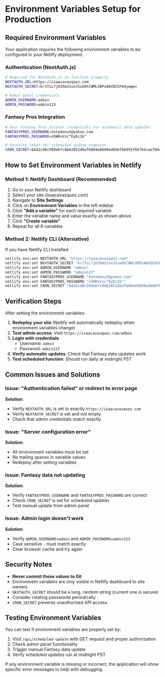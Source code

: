 # Environment Variables Setup for Production

## Required Environment Variables

Your application requires the following environment variables to be configured in your Netlify deployment:

### Authentication (NextAuth.js)
```bash
# Required for NextAuth.js to function properly
NEXTAUTH_URL=https://isaacavazquez.com
NEXTAUTH_SECRET=kr1TsL7jO3hm21vnJSze8tCWMLVBPxA6VQCbFK4ywqw=

# Admin panel credentials
ADMIN_USERNAME=admin
ADMIN_PASSWORD=admin123
```

### Fantasy Pros Integration
```bash
# Your Fantasy Pros account credentials for automatic data updates
FANTASYPROS_USERNAME=Votedonut@yahoo.com
FANTASYPROS_PASSWORD=n5WRvVzc^KyDi2k^

# Security token for scheduled update endpoint
CRON_SECRET=6442c98c509eb7c8b62852d6efb084e8699e46b6f66955f66784cae784c64176
```

## How to Set Environment Variables in Netlify

### Method 1: Netlify Dashboard (Recommended)
1. Go to your Netlify dashboard
2. Select your site (isaacavazquez.com)
3. Navigate to **Site Settings**
4. Click on **Environment Variables** in the left sidebar
5. Click **"Add a variable"** for each required variable
6. Enter the variable name and value exactly as shown above
7. Click **"Create variable"**
8. Repeat for all 6 variables

### Method 2: Netlify CLI (Alternative)
If you have Netlify CLI installed:
```bash
netlify env:set NEXTAUTH_URL "https://isaacavazquez.com"
netlify env:set NEXTAUTH_SECRET "kr1TsL7jO3hm21vnJSze8tCWMLVBPxA6VQCbFK4ywqw="
netlify env:set ADMIN_USERNAME "admin"
netlify env:set ADMIN_PASSWORD "admin123"
netlify env:set FANTASYPROS_USERNAME "Votedonut@yahoo.com"
netlify env:set FANTASYPROS_PASSWORD "n5WRvVzc^KyDi2k^"
netlify env:set CRON_SECRET "6442c98c509eb7c8b62852d6efb084e8699e46b6f66955f66784cae784c64176"
```

## Verification Steps

After setting the environment variables:

1. **Redeploy your site** (Netlify will automatically redeploy when environment variables change)
2. **Test admin access**: Visit `https://isaacavazquez.com/admin`
3. **Login with credentials**: 
   - Username: `admin`
   - Password: `admin123`
4. **Verify automatic updates**: Check that Fantasy data updates work
5. **Test scheduled function**: Should run daily at midnight PST

## Common Issues and Solutions

### Issue: "Authentication failed" or redirect to error page
**Solution**: 
- Verify `NEXTAUTH_URL` is set to exactly `https://isaacavazquez.com`
- Verify `NEXTAUTH_SECRET` is set and not empty
- Check that admin credentials match exactly

### Issue: "Server configuration error"
**Solution**: 
- All environment variables must be set
- No trailing spaces in variable values
- Redeploy after setting variables

### Issue: Fantasy data not updating
**Solution**: 
- Verify `FANTASYPROS_USERNAME` and `FANTASYPROS_PASSWORD` are correct
- Check `CRON_SECRET` is set for scheduled updates
- Test manual update from admin panel

### Issue: Admin login doesn't work
**Solution**: 
- Verify `ADMIN_USERNAME=admin` and `ADMIN_PASSWORD=admin123`
- Case sensitive - must match exactly
- Clear browser cache and try again

## Security Notes

- **Never commit these values to Git**
- Environment variables are only visible in Netlify dashboard to site owners
- `NEXTAUTH_SECRET` should be a long, random string (current one is secure)
- Consider rotating passwords periodically
- `CRON_SECRET` prevents unauthorized API access

## Testing Environment Variables

You can test if environment variables are properly set by:

1. Visit `/api/scheduled-update` with GET request and proper authorization
2. Check admin panel functionality
3. Trigger manual Fantasy data update
4. Verify scheduled updates run at midnight PST

If any environment variable is missing or incorrect, the application will show specific error messages to help with debugging.